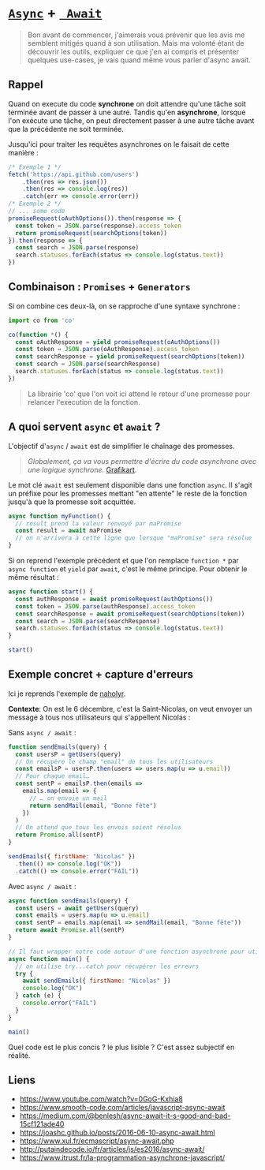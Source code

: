 # [`Async`](https://developer.mozilla.org/fr/docs/Web/JavaScript/Reference/Instructions/async_function) + [` Await`](https://developer.mozilla.org/fr/docs/Web/JavaScript/Reference/Op%C3%A9rateurs/await)

>Bon avant de commencer, j'aimerais vous prévenir que les avis me semblent mitigés quand à son utilisation. Mais ma volonté étant de découvrir les outils, expliquer ce que j'en ai compris et présenter quelques use-cases, je vais quand même vous parler d'async await.

## Rappel

Quand on execute du code **synchrone** on doit attendre qu'une tâche soit terminée avant de passer à une autre. Tandis qu'en **asynchrone**, lorsque l'on exécute une tâche, on peut directement passer à une autre tâche avant que la précédente ne soit terminée.

Jusqu'ici pour traiter les requêtes asynchrones on le faisait de cette manière :
```js
/* Exemple 1 */
fetch('https://api.github.com/users')
    .then(res => res.json())
    .then(res => console.log(res))
    .catch(err => console.error(err))
/* Exemple 2 */
// ... some code
promiseRequest(oAuthOptions()).then(response => {
  const token = JSON.parse(response).access_token
  return promiseRequest(searchOptions(token))
}).then(response => {
  const search = JSON.parse(response)
  search.statuses.forEach(status => console.log(status.text))
})
```

## Combinaison : `Promises` + `Generators`

Si on combine ces deux-là, on se rapproche d'une syntaxe synchrone :
```js
import co from 'co'

co(function *() {
  const oAuthResponse = yield promiseRequest(oAuthOptions())
  const token = JSON.parse(oAuthResponse).access_token
  const searchResponse = yield promiseRequest(searchOptions(token))
  const search = JSON.parse(searchResponse)
  search.statuses.forEach(status => console.log(status.text))
})
```
>La librairie 'co' que l'on voit ici attend le retour d'une promesse pour relancer l'execution de la fonction.

## A quoi servent `async` et `await` ?

L'objectif d'`async` / `await` est de simplifier le chaînage des promesses.
> *Globalement, ça va vous permettre d'écrire du code asynchrone avec une logique synchrone.* [Grafikart](https://www.youtube.com/watch?v=uUZxHkcidps&t=20m52s).

Le mot clé `await` est seulement disponible dans une fonction `async`. Il s'agit un préfixe pour les promesses mettant "en attente" le reste de la fonction jusqu'à que la promesse soit acquittée.
```js 
async function myFunction() {
  // result prend la valeur renvoyé par maPromise
  const result = await maPromise
  // on n'arrivera à cette ligne que lorsque "maPromise" sera résolue
}
```

Si on reprend l'exemple précédent et que l'on remplace `function *` par `async function` et `yield` par `await`, c'est le même principe. 
Pour obtenir le même résultat :
```js
async function start() {
  const authResponse = await promiseRequest(authOptions())
  const token = JSON.parse(authResponse).access_token
  const searchResponse = await promiseRequest(searchOptions(token))
  const search = JSON.parse(searchResponse)
  search.statuses.forEach(status => console.log(status.text))
}

start()
```

## Exemple concret + capture d'erreurs

Ici je reprends l'exemple de [naholyr](http://putaindecode.io/fr/articles/js/es2016/async-await/). 

**Contexte**: On est le 6 décembre, c'est la Saint-Nicolas, on veut envoyer un message à tous nos utilisateurs qui s'appellent Nicolas :

Sans `async / await` :
```js
function sendEmails(query) {
  const usersP = getUsers(query)
  // On récupère le champ "email" de tous les utilisateurs
  const emailsP = usersP.then(users => users.map(u => u.email))
  // Pour chaque email…
  const sentP = emailsP.then(emails =>
    emails.map(email => {
      // … on envoie un mail
      return sendMail(email, "Bonne fête")
    })
  )
  // On attend que tous les envois soient résolus
  return Promise.all(sentP)
}

sendEmails({ firstName: "Nicolas" })
  .then(() => console.log("OK"))
  .catch(() => console.error("FAIL"))
```

Avec `async / await` :
```js
async function sendEmails(query) {
  const users = await getUsers(query)
  const emails = users.map(u => u.email)
  const sentP = emails.map(email => sendMail(email, "Bonne fête"))
  return await Promise.all(sentP)
}

// Il faut wrapper notre code autour d'une fonction asynchrone pour utiliser "await"
async function main() {
  // on utilise try...catch pour récupérer les erreurs
  try {
    await sendEmails({ firstName: "Nicolas" })
    console.log("OK")
  } catch (e) {
    console.error("FAIL")
  }
}

main()
```

Quel code est le plus concis ? le plus lisible ? C'est assez subjectif en réalité.

## Liens

- https://www.youtube.com/watch?v=0GoG-Kxhia8
- https://www.smooth-code.com/articles/javascript-async-await
- https://medium.com/@benlesh/async-await-it-s-good-and-bad-15cf121ade40
- https://joashc.github.io/posts/2016-06-10-async-await.html
- https://www.xul.fr/ecmascript/async-await.php
- http://putaindecode.io/fr/articles/js/es2016/async-await/
- https://www.itrust.fr/la-programmation-asynchrone-javascript/